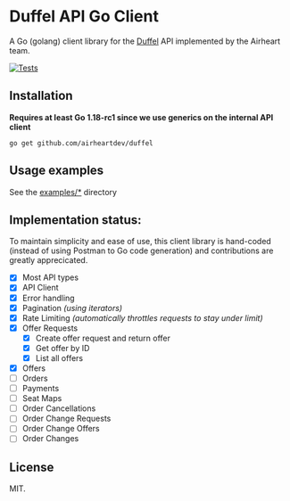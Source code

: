 # Duffel API Go Client

A Go (golang) client library for the [Duffel](https://duffel.com) API implemented by the Airheart team.

[![Tests](https://github.com/airheartdev/duffel/actions/workflows/ci.yaml/badge.svg)](https://github.com/airheartdev/duffel/actions/workflows/ci.yaml)

## Installation

**Requires at least Go 1.18-rc1 since we use generics on the internal API client**

```shell
go get github.com/airheartdev/duffel
```

## Usage examples

See the [examples/\*](/examples/) directory

## Implementation status:

To maintain simplicity and ease of use, this client library is hand-coded (instead of using Postman to Go code generation) and contributions are greatly apprecicated.

- [x] Most API types
- [x] API Client
- [x] Error handling
- [x] Pagination _(using iterators)_
- [x] Rate Limiting _(automatically throttles requests to stay under limit)_
- [x] Offer Requests
  - [x] Create offer request and return offer
  - [x] Get offer by ID
  - [x] List all offers
- [x] Offers
- [ ] Orders
- [ ] Payments
- [ ] Seat Maps
- [ ] Order Cancellations
- [ ] Order Change Requests
- [ ] Order Change Offers
- [ ] Order Changes

## License

MIT.
